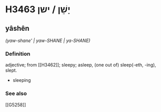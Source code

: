 # H3463 יָשֵׁן / ישן

## yâshên

_(yaw-shane' | yaw-SHANE | ya-SHANE)_

### Definition

adjective; from [[H3462]]; sleepy; asleep, (one out of) sleep(-eth, -ing), slept.

- sleeping
### See also

[[G5258]]

